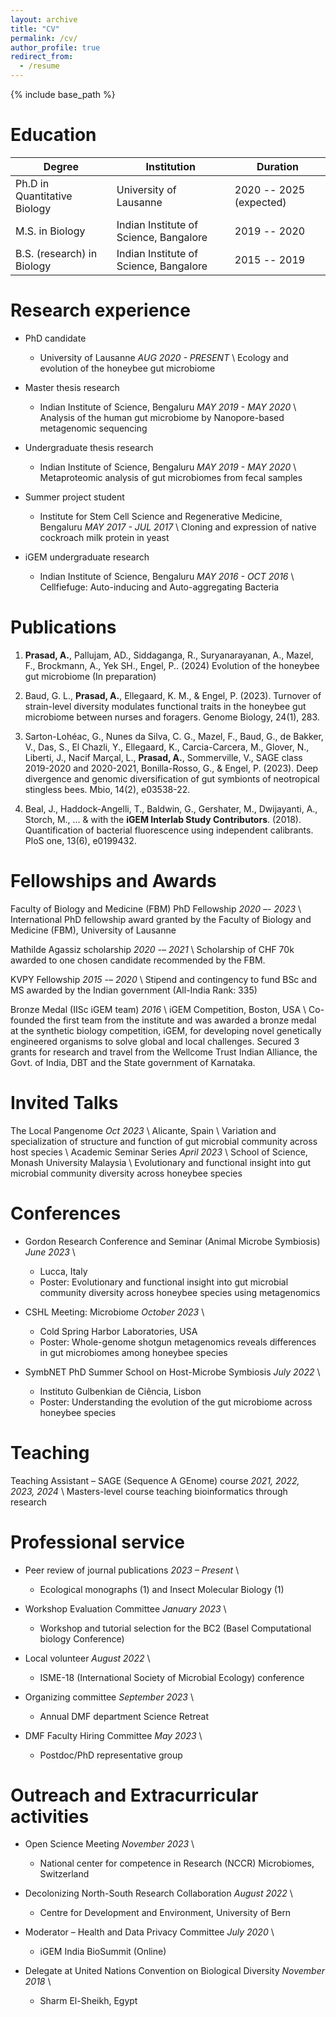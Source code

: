 ```yaml
---
layout: archive
title: "CV"
permalink: /cv/
author_profile: true
redirect_from:
  - /resume
---
```


{% include base_path %}

Education
======

| Degree                       | Institution                            | Duration                |
| ---------------------------- | -------------------------------------- | ----------------------- |
| Ph.D in Quantitative Biology | University of Lausanne                 | 2020 -- 2025 (expected) |
| M.S. in Biology              | Indian Institute of Science, Bangalore | 2019 -- 2020            |
| B.S. (research) in Biology   | Indian Institute of Science, Bangalore | 2015 -- 2019            |

Research experience
======
* PhD candidate
  * University of Lausanne  _AUG 2020 - PRESENT_ \\
Ecology and evolution of the honeybee gut microbiome
* Master thesis research
  * Indian Institute of Science, Bengaluru  _MAY 2019 - MAY 2020_ \\
Analysis of the human gut microbiome by Nanopore-based metagenomic sequencing

* Undergraduate thesis research
  * Indian Institute of Science, Bengaluru  _MAY 2019 - MAY 2020_ \\
Metaproteomic analysis of gut microbiomes from fecal samples

* Summer project student
  * Institute for Stem Cell Science and Regenerative Medicine, Bengaluru  _MAY 2017 - JUL 2017_ \\
Cloning and expression of native cockroach milk protein in yeast
  
* iGEM undergraduate research
  * Indian Institute of Science, Bengaluru  _MAY 2016 - OCT 2016_ \\
Cellfiefuge: Auto-inducing and Auto-aggregating Bacteria

Publications
======

1. **Prasad, A.**, Pallujam, AD., Siddaganga, R., Suryanarayanan, A., Mazel, F., Brockmann, A., Yek SH., Engel, P.. (2024) Evolution of the honeybee gut microbiome (In preparation)

2. Baud, G. L., **Prasad, A.**, Ellegaard, K. M., & Engel, P. (2023). Turnover of strain-level diversity modulates functional traits in the honeybee gut microbiome between nurses and foragers. Genome Biology, 24(1), 283.

3. Sarton-Lohéac, G., Nunes da Silva, C. G., Mazel, F., Baud, G., de Bakker, V., Das, S., El Chazli, Y., Ellegaard, K., Carcia-Carcera, M., Glover, N., Liberti, J., Nacif Marçal, L., **Prasad, A.**, Sommerville, V., SAGE class 2019-2020 and 2020-2021, Bonilla-Rosso, G., & Engel, P. (2023). Deep divergence and genomic diversification of gut symbionts of neotropical stingless bees. Mbio, 14(2), e03538-22.

4. Beal, J., Haddock-Angelli, T., Baldwin, G., Gershater, M., Dwijayanti, A., Storch, M., ... & with the **iGEM Interlab Study Contributors**. (2018). Quantification of bacterial fluorescence using independent calibrants. PloS one, 13(6), e0199432.

Fellowships and Awards
======

Faculty of Biology and Medicine (FBM) PhD Fellowship  _2020 –- 2023_ \\
  International PhD fellowship award granted by the Faculty of Biology and Medicine (FBM), University of Lausanne

Mathilde Agassiz scholarship  _2020 -– 2021_ \\
  Scholarship of CHF 70k awarded to one chosen candidate recommended by the FBM.

KVPY Fellowship  _2015 -– 2020_ \\
  Stipend and contingency to fund BSc and MS awarded by the Indian government (All-India Rank: 335)

Bronze Medal (IISc iGEM team)  _2016_ \\
  iGEM Competition, Boston, USA \\
  Co-founded the first team from the institute and was awarded a bronze medal at the synthetic biology competition, iGEM, for developing novel genetically engineered organisms to solve global and local challenges. Secured 3 grants for research and travel from the Wellcome Trust Indian Alliance, the Govt. of India, DBT and the State government of Karnataka.
  
Invited Talks
======
The Local Pangenome  _Oct 2023_ \\
Alicante, Spain \\
  Variation and specialization of structure and function of gut microbial community across host species \\
Academic Seminar Series  _April 2023_ \\
School of Science, Monash University Malaysia \\
  Evolutionary and functional insight into gut microbial community diversity across honeybee species

Conferences
======

* Gordon Research Conference and Seminar (Animal Microbe Symbiosis) _June 2023_ \\
  * Lucca, Italy
  * Poster: Evolutionary and functional insight into gut microbial community diversity across honeybee species using metagenomics

* CSHL Meeting: Microbiome  _October 2023_ \\
  * Cold Spring Harbor Laboratories, USA
  * Poster: Whole-genome shotgun metagenomics reveals differences in gut microbiomes among honeybee species

* SymbNET PhD Summer School on Host-Microbe Symbiosis  _July 2022_ \\
  * Instituto Gulbenkian de Ciência, Lisbon
  * Poster: Understanding the evolution of the gut microbiome across honeybee species

Teaching
======
Teaching Assistant – SAGE (Sequence A GEnome) course  _2021, 2022, 2023, 2024_ \\
  Masters-level course teaching bioinformatics through research

Professional service
======
* Peer review of journal publications  _2023 – Present_ \\
  * Ecological monographs (1) and Insect Molecular Biology (1)

* Workshop Evaluation Committee  _January 2023_ \\
  * Workshop and tutorial selection for the BC2 (Basel Computational biology Conference)

* Local volunteer  _August 2022_ \\
  * ISME-18 (International Society of Microbial Ecology) conference

* Organizing committee  _September 2023_ \\
  * Annual DMF department Science Retreat

* DMF Faculty Hiring Committee  _May 2023_ \\
  * Postdoc/PhD representative group

Outreach and Extracurricular activities
======

* Open Science Meeting  _November 2023_ \\
  * National center for competence in Research (NCCR) Microbiomes, Switzerland

* Decolonizing North-South Research Collaboration  _August 2022_ \\
  * Centre for Development and Environment, University of Bern

* Moderator – Health and Data Privacy Committee   _July 2020_ \\
  * iGEM India BioSummit (Online)

* Delegate at United Nations Convention on Biological Diversity  _November 2018_ \\
  * Sharm El-Sheikh, Egypt